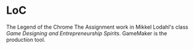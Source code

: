 # LoC
The Legend of the Chrome
The Assignment work in Mikkel Lodahl's class *Game Designing and Entrepreneurship Spirits*.
GameMaker is the production tool.
